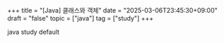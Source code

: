 +++
title = "[Java] 클래스와 객체"
date = "2025-03-06T23:45:30+09:00"
draft = "false"
topic = ["java"]
tag = ["study"]
+++

java study default